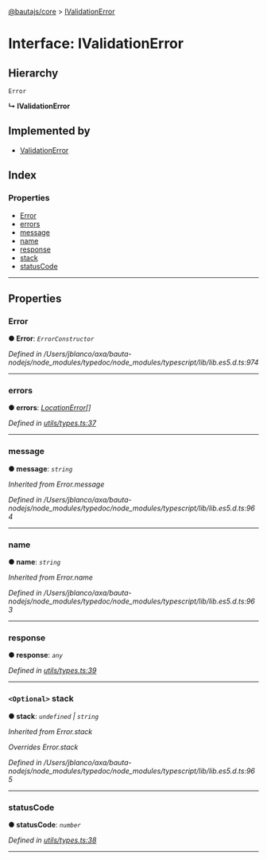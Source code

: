 [@bautajs/core](../README.md) > [IValidationError](../interfaces/ivalidationerror.md)

# Interface: IValidationError

## Hierarchy

 `Error`

**↳ IValidationError**

## Implemented by

* [ValidationError](../classes/validationerror.md)

## Index

### Properties

* [Error](ivalidationerror.md#error)
* [errors](ivalidationerror.md#errors)
* [message](ivalidationerror.md#message)
* [name](ivalidationerror.md#name)
* [response](ivalidationerror.md#response)
* [stack](ivalidationerror.md#stack)
* [statusCode](ivalidationerror.md#statuscode)

---

## Properties

<a id="error"></a>

###  Error

**● Error**: *`ErrorConstructor`*

*Defined in /Users/jblanco/axa/bauta-nodejs/node_modules/typedoc/node_modules/typescript/lib/lib.es5.d.ts:974*

___
<a id="errors"></a>

###  errors

**● errors**: *[LocationError](locationerror.md)[]*

*Defined in [utils/types.ts:37](https://github.axa.com/Digital/bauta-nodejs/blob/9a199d7/packages/bautajs/src/utils/types.ts#L37)*

___
<a id="message"></a>

###  message

**● message**: *`string`*

*Inherited from Error.message*

*Defined in /Users/jblanco/axa/bauta-nodejs/node_modules/typedoc/node_modules/typescript/lib/lib.es5.d.ts:964*

___
<a id="name"></a>

###  name

**● name**: *`string`*

*Inherited from Error.name*

*Defined in /Users/jblanco/axa/bauta-nodejs/node_modules/typedoc/node_modules/typescript/lib/lib.es5.d.ts:963*

___
<a id="response"></a>

###  response

**● response**: *`any`*

*Defined in [utils/types.ts:39](https://github.axa.com/Digital/bauta-nodejs/blob/9a199d7/packages/bautajs/src/utils/types.ts#L39)*

___
<a id="stack"></a>

### `<Optional>` stack

**● stack**: *`undefined` \| `string`*

*Inherited from Error.stack*

*Overrides Error.stack*

*Defined in /Users/jblanco/axa/bauta-nodejs/node_modules/typedoc/node_modules/typescript/lib/lib.es5.d.ts:965*

___
<a id="statuscode"></a>

###  statusCode

**● statusCode**: *`number`*

*Defined in [utils/types.ts:38](https://github.axa.com/Digital/bauta-nodejs/blob/9a199d7/packages/bautajs/src/utils/types.ts#L38)*

___


